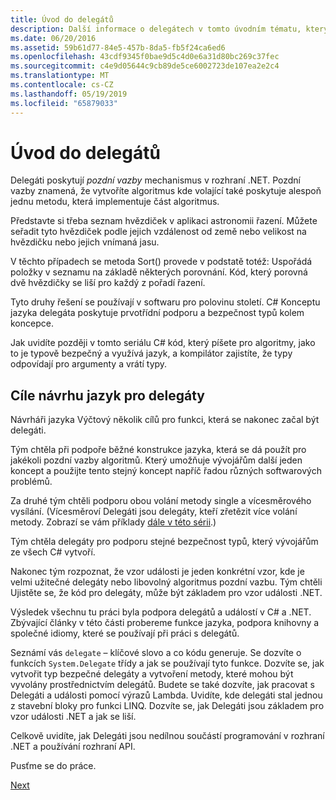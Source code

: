 ```yaml
---
title: Úvod do delegátů
description: Další informace o delegátech v tomto úvodním tématu, který představuje základní koncepty a popisuje cíle návrhu jazyk pro delegáty.
ms.date: 06/20/2016
ms.assetid: 59b61d77-84e5-457b-8da5-fb5f24ca6ed6
ms.openlocfilehash: 43cdf9345f0bae9d5c4d0e6a31d80bc269c37fec
ms.sourcegitcommit: c4e9d05644c9cb89de5ce6002723de107ea2e2c4
ms.translationtype: MT
ms.contentlocale: cs-CZ
ms.lasthandoff: 05/19/2019
ms.locfileid: "65879033"
---
```

# <a name="introduction-to-delegates"></a>Úvod do delegátů

Delegáti poskytují *pozdní vazby* mechanismus v rozhraní .NET. Pozdní vazby znamená, že vytvoříte algoritmus kde volající také poskytuje alespoň jednu metodu, která implementuje část algoritmus.

Představte si třeba seznam hvězdiček v aplikaci astronomii řazení.
Můžete seřadit tyto hvězdiček podle jejich vzdálenost od země nebo velikost na hvězdičku nebo jejich vnímaná jasu.

V těchto případech se metoda Sort() provede v podstatě totéž: Uspořádá položky v seznamu na základě některých porovnání. Kód, který porovná dvě hvězdičky se liší pro každý z pořadí řazení.

Tyto druhy řešení se používají v softwaru pro polovinu století.
C# Konceptu jazyka delegáta poskytuje prvotřídní podporu a bezpečnost typů kolem koncepce.

Jak uvidíte později v tomto seriálu C# kód, který píšete pro algoritmy, jako to je typově bezpečný a využívá jazyk, a kompilátor zajistíte, že typy odpovídají pro argumenty a vrátí typy.

## <a name="language-design-goals-for-delegates"></a>Cíle návrhu jazyk pro delegáty

Návrháři jazyka Výčtový několik cílů pro funkci, která se nakonec začal být delegáti.

Tým chtěla při podpoře běžné konstrukce jazyka, která se dá použít pro jakékoli pozdní vazby algoritmů. Který umožňuje vývojářům další jeden koncept a použijte tento stejný koncept napříč řadou různých softwarových problémů.

Za druhé tým chtěli podporu obou volání metody single a vícesměrového vysílání. (Vícesměroví Delegáti jsou delegáty, kteří zřetězit více volání metody. Zobrazí se vám příklady [dále v této sérii](delegate-class.md).) 

Tým chtěla delegáty pro podporu stejné bezpečnost typů, který vývojářům ze všech C# vytvoří. 

Nakonec tým rozpoznat, že vzor události je jeden konkrétní vzor, kde je velmi užitečné delegáty nebo libovolný algoritmus pozdní vazbu. Tým chtěli Ujistěte se, že kód pro delegáty, může být základem pro vzor události .NET.

Výsledek všechnu tu práci byla podpora delegátů a událostí v C# a .NET. Zbývající články v této části probereme funkce jazyka, podpora knihovny a společné idiomy, které se používají při práci s delegátů.

Seznámí vás `delegate` – klíčové slovo a co kódu generuje. Se dozvíte o funkcích `System.Delegate` třídy a jak se používají tyto funkce. Dozvíte se, jak vytvořit typ bezpečné delegáty a vytvoření metody, které mohou být vyvolány prostřednictvím delegátů. Budete se také dozvíte, jak pracovat s Delegáti a události pomocí výrazů Lambda. Uvidíte, kde delegáti stal jednou z stavební bloky pro funkci LINQ. Dozvíte se, jak Delegáti jsou základem pro vzor události .NET a jak se liší.

Celkově uvidíte, jak Delegáti jsou nedílnou součástí programování v rozhraní .NET a používání rozhraní API.

Pusťme se do práce.

[Next](delegate-class.md)

